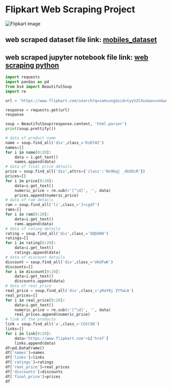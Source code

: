 # Flipkart Web Scraping Project
![Flipkart  image](https://github.com/user-attachments/assets/25089333-7774-4c94-a6d7-fc1c1aef2e80)


## **web scraped dataset file link:** [mobiles_dataset](https://github.com/RapoluSomesh/Flipkart_web_scraping_project/blob/main/mobiles_dataset.csv)

## **web scraped jupyter notebook file link:** [web scraping python](https://github.com/RapoluSomesh/Flipkart_web_scraping_project/blob/main/webscraping%20python.ipynb)

```python
import requests
import pandas as pd
from bs4 import BeautifulSoup
import re
```
```python
url = 'https://www.flipkart.com/search?q=samsung&sid=tyy%2C4io&as=on&as-show=on&otracker=AS_QueryStore_OrganicAutoSuggest_2_3_na_na_ps&otracker1=AS_QueryStore_OrganicAutoSuggest_2_3_na_na_ps&as-pos=2&as-type=RECENT&suggestionId=samsung%7CMobiles&requestId=d60111c4-4d88-4ed9-b97d-8822422cf58a&as-backfill=on&page=1'
```
```python
response = requests.get(url)
response
```
```python
soup = BeautifulSoup(response.content, 'html.parser')
print(soup.prettify())
```
```python
# data of product name
name = soup.find_all('div',class_='KzDlHZ')
names=[]
for i in name[0:20]:
    data = i.get_text()
    names.append(data)
# data of final price details
price = soup.find_all('div',attrs={'class':'Nx9bqj _4b5DiR'})
prices=[]
for i in price[0:20]:
    data=i.get_text()
    numeric_price = re.sub(r'[^\d]', '', data)
    prices.append(numeric_price)
# data of ram details
ram = soup.find_all('li',class_='J+igdf')
rams=[]
for i in ram[0:20]:
    data=i.get_text()
    rams.append(data)
# data of rating details
rating = soup.find_all('div',class_='XQDdHH')
ratings=[]
for i in rating[0:20]:
    data=i.get_text()
    ratings.append(data)
# data of discount details
discount = soup.find_all('div',class_='UkUFwK')
discounts=[]
for i in discount[0:20]:
    data=i.get_text()
    discounts.append(data)
# data of real price
real_price = soup.find_all('div',class_='yRaY8j ZYYwLA')
real_prices=[]
for i in real_price[0:20]:
    data=i.get_text()
    numeric_price = re.sub(r'[^\d]', '', data)
    real_prices.append(numeric_price)
# link of the products
link = soup.find_all('a',class_='CGtC98')
links=[]
for i in link[0:20]:
    data='https://www.flipkart.com'+i['href']
    links.append(data)
df=pd.DataFrame()
df['names']=names
df['links']=links
df['ratings']=ratings
df['real_price']=real_prices
df['discounts']=discounts
df['final_price']=prices
df
```
